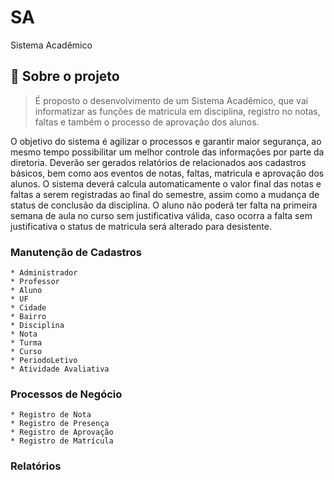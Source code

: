 # SA
Sistema Acadêmico


## :page_with_curl: Sobre o projeto <a name="-sobre"/></a>

> É proposto o desenvolvimento de um Sistema Acadêmico, que vai informatizar as funções de matricula em disciplina, registro no notas, faltas e também o processo de aprovação dos alunos. 

O objetivo do sistema é agilizar o processos e garantir maior segurança, ao mesmo tempo possibilitar um melhor controle das informações por parte da diretoria. Deverão ser gerados relatórios de relacionados aos cadastros básicos, bem como aos eventos de notas, faltas, matricula e aprovação dos alunos. O sistema deverá calcula automaticamente o valor final das notas e faltas a serem registradas ao final do semestre, assim como a mudança de status de conclusão da disciplina. O aluno não poderá ter falta na primeira semana de aula no curso sem justificativa válida, caso ocorra a falta sem justificativa o status de matricula será alterado para desistente.

### Manutenção de Cadastros

```
* Administrador
* Professor
* Aluno
* UF
* Cidade
* Bairro
* Disciplina
* Nota
* Turma
* Curso
* PeriodoLetivo
* Atividade Avaliativa
```

### Processos de Negócio

```
* Registro de Nota
* Registro de Presença
* Registro de Aprovação
* Registro de Matrícula
```

### Relatórios

```


